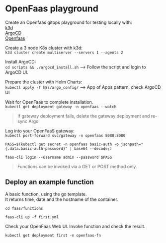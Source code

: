 # OpenFaas playground

Create an Openfaas gitops playground for testing locally with:  
[k3d](https://k3d.io/)  
[ArgoCD](https://argo-cd.readthedocs.io/en/stable/)  
[Openfaas](https://www.openfaas.com/)

Create a 3 node K8s cluster with k3d:  
`k3d cluster create multiserver --servers 1 --agents 2`

Install ArgoCD:  
`cd scripts && ./argocd_install.sh` --> Follow the script and login to ArgoCD UI.

Prepare the cluster with Helm Charts:  
`kubectl apply -f k8s/argo_config/` --> App of Apps pattern, check ArgoCD UI

Wait for OpenFaas to complete installation.  
`kubectl get deployment gateway -n openfaas --watch`

> If gateway deployment fails, delete the gateway deployment and re-sync Argo

Log into your OpenFaaS gateway:  
`kubectl port-forward svc/gateway -n openfaas 8080:8080`

`PASS=$(kubectl get secret -n openfaas basic-auth -o jsonpath="{.data.basic-auth-password}" | base64 --decode;)`

`faas-cli login --username admin --password $PASS`

> Functions can be invoked via a GET or POST method only.

## Deploy an example function

A basic function, using the go template.  
It returns time, date and the hostname of the container.

`cd faas/functions`

`faas-cli up -f first.yml`

Check your OpenFaas Web UI. Invoke function and check the result.

`kubectl get deployment first -n openfaas-fn`
